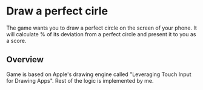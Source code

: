 # Draw a perfect cirle

The game wants you to draw a perfect circle on the screen of your phone. It will calculate % of its deviation from a perfect circle and present it to you as a score.

## Overview

Game is based on Apple's drawing engine called "Leveraging Touch Input for Drawing Apps". Rest of the logic is implemented by me.